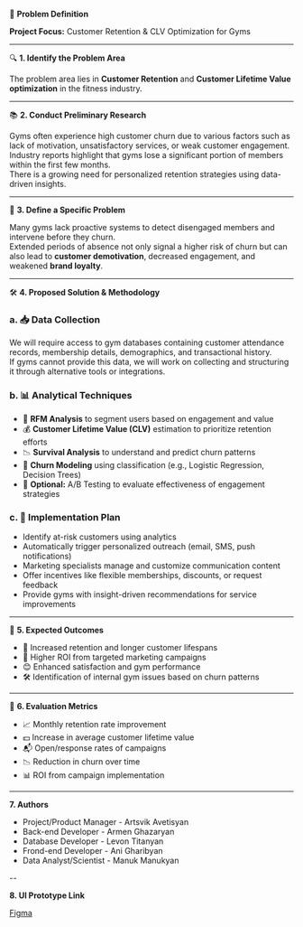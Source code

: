 🧠 **Problem Definition**

**Project Focus:** Customer Retention & CLV Optimization for Gyms

---

🔍 **1. Identify the Problem Area**  

The problem area lies in **Customer Retention** and **Customer Lifetime Value optimization** in the fitness industry.

---

📚 **2. Conduct Preliminary Research**  

Gyms often experience high customer churn due to various factors such as lack of motivation, unsatisfactory services, or weak customer engagement.  
Industry reports highlight that gyms lose a significant portion of members within the first few months.  
There is a growing need for personalized retention strategies using data-driven insights.

---

🎯 **3. Define a Specific Problem**  

Many gyms lack proactive systems to detect disengaged members and intervene before they churn.  
Extended periods of absence not only signal a higher risk of churn but can also lead to **customer demotivation**, decreased engagement, and weakened **brand loyalty**.  

---

🛠 **4. Proposed Solution & Methodology**

### a. 📥 Data Collection  
We will require access to gym databases containing customer attendance records, membership details, demographics, and transactional history.  
If gyms cannot provide this data, we will work on collecting and structuring it through alternative tools or integrations.

### b. 📊 Analytical Techniques  
- 🧮 **RFM Analysis** to segment users based on engagement and value  
- 💰 **Customer Lifetime Value (CLV)** estimation to prioritize retention efforts  
- 📉 **Survival Analysis** to understand and predict churn patterns  
- 🧠 **Churn Modeling** using classification (e.g., Logistic Regression, Decision Trees)  
- 🧪 **Optional:** A/B Testing to evaluate effectiveness of engagement strategies  

### c. 🚀 Implementation Plan  
- Identify at-risk customers using analytics  
- Automatically trigger personalized outreach (email, SMS, push notifications)  
- Marketing specialists manage and customize communication content  
- Offer incentives like flexible memberships, discounts, or request feedback  
- Provide gyms with insight-driven recommendations for service improvements

---

🎯 **5. Expected Outcomes**

- 🔁 Increased retention and longer customer lifespans  
- 💸 Higher ROI from targeted marketing campaigns  
- 😊 Enhanced satisfaction and gym performance  
- 🛠 Identification of internal gym issues based on churn patterns

---

📏 **6. Evaluation Metrics**

- 📈 Monthly retention rate improvement  
- 💵 Increase in average customer lifetime value  
- 📬 Open/response rates of campaigns  
- 📉 Reduction in churn over time  
- 📊 ROI from campaign implementation

---

**7. Authors**

- Project/Product Manager - Artsvik Avetisyan
- Back-end Developer - Armen Ghazaryan
- Database Developer - Levon Titanyan
- Frond-end Developer - Ani Gharibyan
- Data Analyst/Scientist - Manuk Manukyan

--

**8. UI Prototype Link**

[Figma](https://www.figma.com/design/2X5EDI0SYtwPdCxEO5sZv4/Prototype-UI?node-id=0-1&t=v67LxXofP61wnk6c-1)